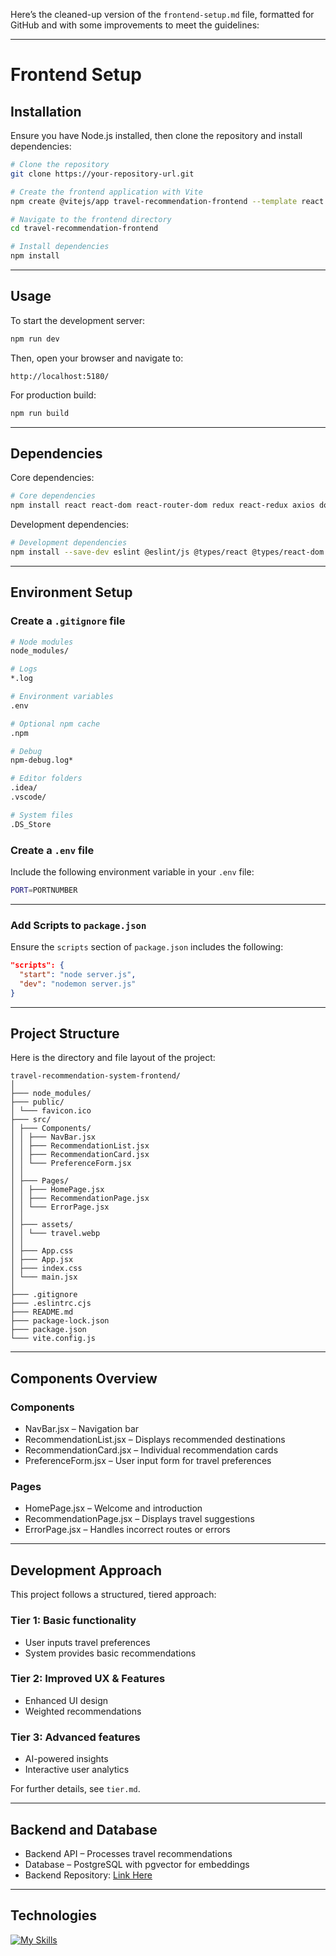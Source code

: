 Here’s the cleaned-up version of the `frontend-setup.md` file, formatted for GitHub and with some improvements to meet the guidelines:

---

# Frontend Setup

## Installation

Ensure you have Node.js installed, then clone the repository and install dependencies:

```bash
# Clone the repository
git clone https://your-repository-url.git

# Create the frontend application with Vite
npm create @vitejs/app travel-recommendation-frontend --template react

# Navigate to the frontend directory
cd travel-recommendation-frontend

# Install dependencies
npm install
```

---

## Usage

To start the development server:

```bash
npm run dev
```

Then, open your browser and navigate to:

```
http://localhost:5180/
```

For production build:

```bash
npm run build
```

---

## Dependencies

Core dependencies:

```bash
# Core dependencies
npm install react react-dom react-router-dom redux react-redux axios dotenv
```

Development dependencies:

```bash
# Development dependencies
npm install --save-dev eslint @eslint/js @types/react @types/react-dom @vitejs/plugin-react vite
```

---

## Environment Setup

### Create a `.gitignore` file

```bash
# Node modules
node_modules/

# Logs
*.log

# Environment variables
.env

# Optional npm cache
.npm

# Debug
npm-debug.log*

# Editor folders
.idea/
.vscode/

# System files
.DS_Store
```

### Create a `.env` file

Include the following environment variable in your `.env` file:

```bash
PORT=PORTNUMBER
```

---

### Add Scripts to `package.json`

Ensure the `scripts` section of `package.json` includes the following:

```json
"scripts": {
  "start": "node server.js",
  "dev": "nodemon server.js"
}
```

---

## Project Structure

Here is the directory and file layout of the project:

```
travel-recommendation-system-frontend/
│
├─── node_modules/
├─── public/
│ └─── favicon.ico
├─── src/
│ ├─── Components/
│ │ ├─── NavBar.jsx
│ │ ├─── RecommendationList.jsx
│ │ ├─── RecommendationCard.jsx
│ │ └─── PreferenceForm.jsx
│ │
│ ├─── Pages/
│ │ ├─── HomePage.jsx
│ │ ├─── RecommendationPage.jsx
│ │ └─── ErrorPage.jsx
│ │
│ ├─── assets/
│ │ └─── travel.webp
│ │
│ ├─── App.css
│ ├─── App.jsx
│ ├─── index.css
│ └─── main.jsx
│
├─── .gitignore
├─── .eslintrc.cjs
├─── README.md
├─── package-lock.json
├─── package.json
└─── vite.config.js
```

---

## Components Overview

### Components

- NavBar.jsx – Navigation bar
- RecommendationList.jsx – Displays recommended destinations
- RecommendationCard.jsx – Individual recommendation cards
- PreferenceForm.jsx – User input form for travel preferences

### Pages

- HomePage.jsx – Welcome and introduction
- RecommendationPage.jsx – Displays travel suggestions
- ErrorPage.jsx – Handles incorrect routes or errors

---

## Development Approach

This project follows a structured, tiered approach:

### Tier 1: Basic functionality
- User inputs travel preferences
- System provides basic recommendations

### Tier 2: Improved UX & Features
- Enhanced UI design
- Weighted recommendations

### Tier 3: Advanced features
- AI-powered insights
- Interactive user analytics

For further details, see `tier.md`.

---

## Backend and Database

- Backend API – Processes travel recommendations
- Database – PostgreSQL with pgvector for embeddings
- Backend Repository: [Link Here](#)

---

## Technologies

[![My Skills](https://skillicons.dev/icons?i=react,redux,js,html,css,vite,vercel)](https://skillicons.dev)
